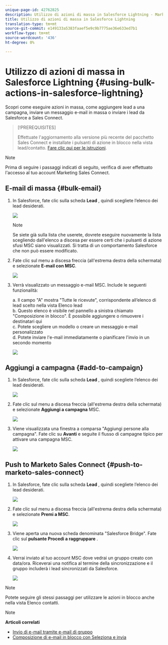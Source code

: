 ```yaml
---
unique-page-id: 42762825
description: Utilizzo di azioni di massa in Salesforce Lightning - Marketo Docs - Documentazione prodotto
title: Utilizzo di azioni di massa in Salesforce Lightning
translation-type: tm+mt
source-git-commit: e149133a5383faaef5e9c9b7775ae36e633ed7b1
workflow-type: tm+mt
source-wordcount: '436'
ht-degree: 0%

---
```



# Utilizzo di azioni di massa in Salesforce Lightning {#using-bulk-actions-in-salesforce-lightning}

Scopri come eseguire azioni in massa, come aggiungere lead a una campagna, inviare un messaggio e-mail in massa o inviare i lead da Salesforce a Sales Connect.

>[!PREREQUISITES]
>
>Effettuate l&#39;aggiornamento alla versione più recente del pacchetto Sales Connect e installate i pulsanti di azione in blocco nella vista lead/contatto. [Fare clic qui per le istruzioni](http://s3.amazonaws.com/tout-user-store/salesforce/assets/SF+Guide+for+Lightning.pdf).

>[!NOTE]
>
>Prima di seguire i passaggi indicati di seguito, verifica di aver effettuato l&#39;accesso al tuo account Marketing Sales Connect.

## E-mail di massa {#bulk-email}

1. In Salesforce, fate clic sulla scheda **Lead** , quindi scegliete l’elenco dei lead desiderati.

   ![](assets/one-6.png)

   >[!NOTE]
   >
   >Se siete già sulla lista che userete, dovrete eseguire nuovamente la lista scegliendo dall&#39;elenco a discesa per essere certi che i pulsanti di azione sfusi MSC siano visualizzati. Si tratta di un comportamento Salesforce che non può essere modificato.

1. Fate clic sul menu a discesa freccia (all&#39;estrema destra della schermata) e selezionate **E-mail con MSC**.

   ![](assets/two-6.png)

1. Verrà visualizzato un messaggio e-mail MSC. Include le seguenti funzionalità:

   a. Il campo &quot;A&quot; mostra &quot;Tutte le ricevute&quot;, corrispondente all’elenco di lead scelto nella vista Elenco lead\
   b. Questo elenco è visibile nel pannello a sinistra chiamato &quot;Composizione in blocco&quot;. È possibile aggiungere o rimuovere i destinatari qui\
   c. Potete scegliere un modello o creare un messaggio e-mail personalizzato\
   d. Potete inviare l&#39;e-mail immediatamente o pianificare l&#39;invio in un secondo momento

   ![](assets/three-5.png)

## Aggiungi a campagna {#add-to-campaign}

1. In Salesforce, fate clic sulla scheda **Lead** , quindi scegliete l’elenco dei lead desiderati.

   ![](assets/four-4.png)

1. Fate clic sul menu a discesa freccia (all&#39;estrema destra della schermata) e selezionate **Aggiungi a campagna** MSC.

   ![](assets/five-4.png)

1. Viene visualizzata una finestra a comparsa &quot;Aggiungi persone alla campagna&quot;. Fate clic su **Avanti** e seguite il flusso di campagne tipico per attivare una campagna MSC.

   ![](assets/six-1.png)

## Push to Marketo Sales Connect {#push-to-marketo-sales-connect}

1. In Salesforce, fate clic sulla scheda **Lead** , quindi scegliete l’elenco dei lead desiderati.

   ![](assets/seven-2.png)

1. Fate clic sul menu a discesa freccia (all&#39;estrema destra della schermata) e selezionate **Premi a MSC**.

   ![](assets/eight-2.png)

1. Viene aperta una nuova scheda denominata &quot;Salesforce Bridge&quot;. Fate clic sul **pulsante Procedi a raggruppare** .

   ![](assets/nine-2.png)

1. Verrai inviato al tuo account MSC dove vedrai un gruppo creato con data/ora. Riceverai una notifica al termine della sincronizzazione e il gruppo includerà i lead sincronizzati da Salesforce.

   ![](assets/ten-1.png)

>[!NOTE]
>
>Potete seguire gli stessi passaggi per utilizzare le azioni in blocco anche nella vista Elenco contatti.

>[!NOTE]
>
>**Articoli correlati**
>
>* [Invio di e-mail tramite e-mail di gruppo](http://docs.marketo.com/x/KAQ6Ag)
>* [Composizione di e-mail in blocco con Seleziona e invia](http://docs.marketo.com/display/public/DOCS/Composing+Bulk+Emails+with+Select+and+Send#ComposingBulkEmailswithSelectandSend-SendingEmails)

>



